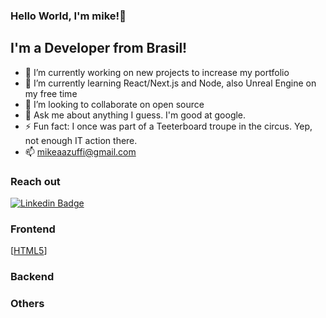 ### Hello World, I'm mike!👋

## I'm a Developer from Brasil!

- 🔭 I’m currently working on new projects to increase my portfolio
- 🌱 I’m currently learning React/Next.js and Node, also Unreal Engine on my free time
- 👯 I’m looking to collaborate on open source
- 💬 Ask me about anything I guess. I'm good at google.
- ⚡ Fun fact: I once was part of a Teeterboard troupe in the circus. Yep, not enough IT action there.
- 📫 mikeaazuffi@gmail.com

### Reach out

[![Linkedin Badge](https://img.shields.io/badge/-Linkedin-grey?logo=linkedin&logoColor=white&style=flat-square&link=https://www.linkedin.com/in/mikezffi/)](https://www.linkedin.com/in/mikezffi/)

### Frontend

[[HTML5](https://img.shields.io/badge/-HTML-orange?logo=html5&logoColor=white&style=square)]

### Backend

### Others
